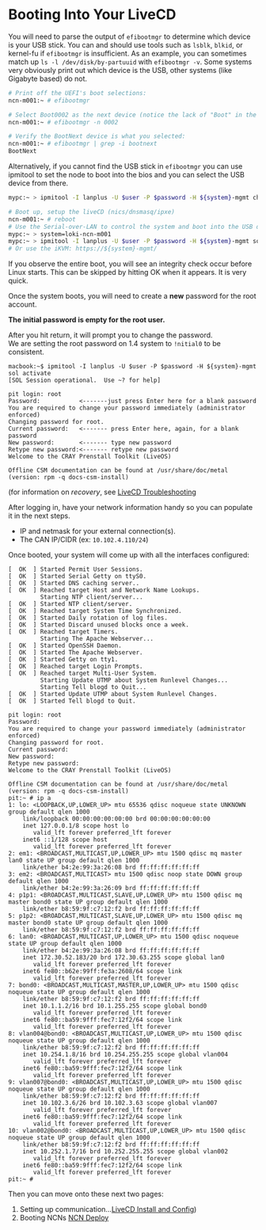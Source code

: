 # Booting Into Your LiveCD

You will need to parse the output of `efibootmgr` to determine which device is your USB stick. You can and should use tools such as `lsblk`, `blkid`, or kernel-fu if `efibootmgr` is insufficient. As an example, you can sometimes match up `ls -l /dev/disk/by-partuuid` with `efibootmgr -v`.  Some systems very obviously print out which device is the USB, other systems (like Gigabyte based) do not.

```bash
# Print off the UEFI's boot selections:
ncn-m001:~ # efibootmgr

# Select Boot0002 as the next device (notice the lack of "Boot" in the ID number.
ncn-m001:~ # efibootmgr -n 0002

# Verify the BootNext device is what you selected:
ncn-m001:~ # efibootmgr | grep -i bootnext
BootNext
```

Alternatively, if you cannot find the USB stick in `efibootmgr` you can use ipmitool to set the node to boot into the bios and you can select the USB device from there.

```bash
mypc:~ > ipmitool -I lanplus -U $user -P $password -H ${system}-mgmt chassis bootdev bios
```

```bash
# Boot up, setup the liveCD (nics/dnsmasq/ipxe)
ncn-m001:~ # reboot                                                       
# Use the Serial-over-LAN to control the system and boot into the USB drive                 
mypc:~ > system=loki-ncn-m001
mypc:~ > ipmitool -I lanplus -U $user -P $password -H ${system}-mgmt sol activate
# Or use the iKVM: https://${system}-mgmt/
```


If you observe the entire boot, you will see an integrity check occur before Linux starts. This can be skipped by hitting OK when it appears. It is very quick.

Once the system boots, you will need to create a **new** password for the root account.  

**The initial password is empty for the root user.**

After you hit return, it will prompt you to change the password.  
We are setting the root password on 1.4 system to `!nitial0` to be consistent.

```
macbook:~$ ipmitool -I lanplus -U $user -P $password -H ${system}-mgmt sol activate
[SOL Session operational.  Use ~? for help]

pit login: root
Password:           <-------just press Enter here for a blank password
You are required to change your password immediately (administrator enforced)
Changing password for root.
Current password:   <------- press Enter here, again, for a blank password
New password:       <------- type new password
Retype new password:<------- retype new password
Welcome to the CRAY Prenstall Toolkit (LiveOS)

Offline CSM documentation can be found at /usr/share/doc/metal (version: rpm -q docs-csm-install)
```

(for information on _recovery_, see [LiveCD Troubleshooting](020-LIVECD-TROUBLESHOOTING.md)

After logging in, have your network information handy so you can populate it in the next steps.
- IP and netmask for your external connection(s).
- The CAN IP/CIDR (ex: `10.102.4.110/24`)


Once booted, your system will come up with all the interfaces configured:

```
[  OK  ] Started Permit User Sessions.
[  OK  ] Started Serial Getty on ttyS0.
[  OK  ] Started DNS caching server..
[  OK  ] Reached target Host and Network Name Lookups.
         Starting NTP client/server...
[  OK  ] Started NTP client/server.
[  OK  ] Reached target System Time Synchronized.
[  OK  ] Started Daily rotation of log files.
[  OK  ] Started Discard unused blocks once a week.
[  OK  ] Reached target Timers.
         Starting The Apache Webserver...
[  OK  ] Started OpenSSH Daemon.
[  OK  ] Started The Apache Webserver.
[  OK  ] Started Getty on tty1.
[  OK  ] Reached target Login Prompts.
[  OK  ] Reached target Multi-User System.
         Starting Update UTMP about System Runlevel Changes...
         Starting Tell blogd to Quit...
[  OK  ] Started Update UTMP about System Runlevel Changes.
[  OK  ] Started Tell blogd to Quit.

pit login: root
Password:
You are required to change your password immediately (administrator enforced)
Changing password for root.
Current password:
New password:
Retype new password:
Welcome to the CRAY Prenstall Toolkit (LiveOS)

Offline CSM documentation can be found at /usr/share/doc/metal (version: rpm -q docs-csm-install)
pit:~ # ip a
1: lo: <LOOPBACK,UP,LOWER_UP> mtu 65536 qdisc noqueue state UNKNOWN group default qlen 1000
    link/loopback 00:00:00:00:00:00 brd 00:00:00:00:00:00
    inet 127.0.0.1/8 scope host lo
       valid_lft forever preferred_lft forever
    inet6 ::1/128 scope host
       valid_lft forever preferred_lft forever
2: em1: <BROADCAST,MULTICAST,UP,LOWER_UP> mtu 1500 qdisc mq master lan0 state UP group default qlen 1000
    link/ether b4:2e:99:3a:26:08 brd ff:ff:ff:ff:ff:ff
3: em2: <BROADCAST,MULTICAST> mtu 1500 qdisc noop state DOWN group default qlen 1000
    link/ether b4:2e:99:3a:26:09 brd ff:ff:ff:ff:ff:ff
4: p1p1: <BROADCAST,MULTICAST,SLAVE,UP,LOWER_UP> mtu 1500 qdisc mq master bond0 state UP group default qlen 1000
    link/ether b8:59:9f:c7:12:f2 brd ff:ff:ff:ff:ff:ff
5: p1p2: <BROADCAST,MULTICAST,SLAVE,UP,LOWER_UP> mtu 1500 qdisc mq master bond0 state UP group default qlen 1000
    link/ether b8:59:9f:c7:12:f2 brd ff:ff:ff:ff:ff:ff
6: lan0: <BROADCAST,MULTICAST,UP,LOWER_UP> mtu 1500 qdisc noqueue state UP group default qlen 1000
    link/ether b4:2e:99:3a:26:08 brd ff:ff:ff:ff:ff:ff
    inet 172.30.52.183/20 brd 172.30.63.255 scope global lan0
       valid_lft forever preferred_lft forever
    inet6 fe80::b62e:99ff:fe3a:2608/64 scope link
       valid_lft forever preferred_lft forever
7: bond0: <BROADCAST,MULTICAST,MASTER,UP,LOWER_UP> mtu 1500 qdisc noqueue state UP group default qlen 1000
    link/ether b8:59:9f:c7:12:f2 brd ff:ff:ff:ff:ff:ff
    inet 10.1.1.2/16 brd 10.1.255.255 scope global bond0
       valid_lft forever preferred_lft forever
    inet6 fe80::ba59:9fff:fec7:12f2/64 scope link
       valid_lft forever preferred_lft forever
8: vlan004@bond0: <BROADCAST,MULTICAST,UP,LOWER_UP> mtu 1500 qdisc noqueue state UP group default qlen 1000
    link/ether b8:59:9f:c7:12:f2 brd ff:ff:ff:ff:ff:ff
    inet 10.254.1.8/16 brd 10.254.255.255 scope global vlan004
       valid_lft forever preferred_lft forever
    inet6 fe80::ba59:9fff:fec7:12f2/64 scope link
       valid_lft forever preferred_lft forever
9: vlan007@bond0: <BROADCAST,MULTICAST,UP,LOWER_UP> mtu 1500 qdisc noqueue state UP group default qlen 1000
    link/ether b8:59:9f:c7:12:f2 brd ff:ff:ff:ff:ff:ff
    inet 10.102.3.6/26 brd 10.102.3.63 scope global vlan007
       valid_lft forever preferred_lft forever
    inet6 fe80::ba59:9fff:fec7:12f2/64 scope link
       valid_lft forever preferred_lft forever
10: vlan002@bond0: <BROADCAST,MULTICAST,UP,LOWER_UP> mtu 1500 qdisc noqueue state UP group default qlen 1000
    link/ether b8:59:9f:c7:12:f2 brd ff:ff:ff:ff:ff:ff
    inet 10.252.1.7/16 brd 10.252.255.255 scope global vlan002
       valid_lft forever preferred_lft forever
    inet6 fe80::ba59:9fff:fec7:12f2/64 scope link
       valid_lft forever preferred_lft forever
pit:~ #
```

Then you can move onto these next two pages:
1. Setting up communication...[LiveCD Install and Config](004-LIVECD-INSTALL-AND-CONFIG.md))
2. Booting NCNs [NCN Deploy](005-NCN-DEPLOY.md)
